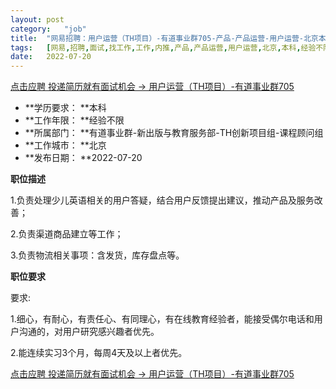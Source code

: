 ```yaml
---
layout:	post
category:	"job"
title:	"网易招聘：用户运营（TH项目）-有道事业群705-产品-产品运营-用户运营-北京本科经验不限"
tags:	[网易,招聘,面试,找工作,工作,内推,产品,产品运营,用户运营,北京,本科,经验不限]
date:	2022-07-20
---
```


[点击应聘 投递简历就有面试机会 ->  用户运营（TH项目）-有道事业群705](http://mobile.bole.netease.com/bole/boleDetail?id=41669&employeeId=346f03c3cda5f04c&key=all)



- **学历要求： **本科
- **工作年限： **经验不限
- **所属部门： **有道事业群-新出版与教育服务部-TH创新项目组-课程顾问组
- **工作城市： **北京
- **发布日期： **2022-07-20



**职位描述**

1.负责处理少儿英语相关的用户答疑，结合用户反馈提出建议，推动产品及服务改善；

2.负责渠道商品建立等工作；

3.负责物流相关事项：含发货，库存盘点等。



**职位要求**

要求:

1.细心，有耐心，有责任心、有同理心，有在线教育经验者，能接受偶尔电话和用户沟通的，对用户研究感兴趣者优先。

2.能连续实习3个月，每周4天及以上者优先。



[点击应聘 投递简历就有面试机会 ->  用户运营（TH项目）-有道事业群705](http://mobile.bole.netease.com/bole/boleDetail?id=41669&employeeId=346f03c3cda5f04c&key=all)